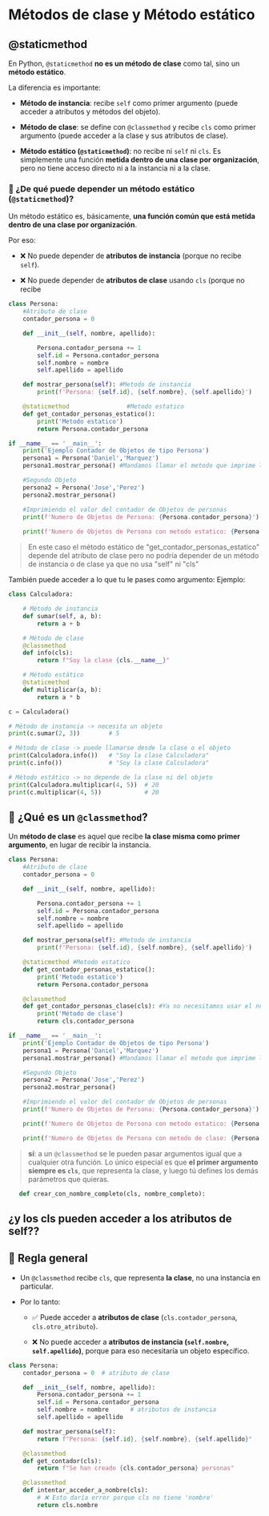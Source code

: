 
# Métodos de clase y Método estático


## @staticmethod

En Python, `@staticmethod` **no es un método de clase** como tal, sino un **método estático**.

La diferencia es importante:

- **Método de instancia**: recibe `self` como primer argumento (puede acceder a atributos y métodos del objeto).
    
- **Método de clase**: se define con `@classmethod` y recibe `cls` como primer argumento (puede acceder a la clase y sus atributos de clase).
    
- **Método estático (`@staticmethod`)**: no recibe ni `self` ni `cls`. Es simplemente una función **metida dentro de una clase por organización**, pero no tiene acceso directo ni a la instancia ni a la clase.


### 📌 ¿De qué puede depender un método estático (`@staticmethod`)?

Un método estático es, básicamente, **una función común que está metida dentro de una clase por organización**.

Por eso:

- ❌ No puede depender de **atributos de instancia** (porque no recibe `self`).
    
- ❌ No puede depender de **atributos de clase** usando `cls` (porque no recibe


```python
class Persona:
    #Atributo de clase
    contador_persona = 0

    def __init__(self, nombre, apellido):

        Persona.contador_persona += 1
        self.id = Persona.contador_persona
        self.nombre = nombre
        self.apellido = apellido

    def mostrar_persona(self): #Metodo de instancia
        print(f'Persona: {self.id}, {self.nombre}, {self.apellido}')

    @staticmethod                #Metodo estatico
    def get_contador_personas_estatico():
        print('Metodo estatico')
        return Persona.contador_persona

if __name__ == '__main__':
    print('Ejemplo Contador de Objetos de tipo Persona')
    persona1 = Persona('Daniel','Marquez')
    persona1.mostrar_persona() #Mandamos llamar el metodo que imprime la informacion

    #Segundo Objeto
    persona2 = Persona('Jose','Perez')
    persona2.mostrar_persona()

    #Imprimiendo el valor del contador de Objetos de personas
    print(f'Numero de Objetos de Persona: {Persona.contador_persona}')
    
    print(f'Numero de Objetos de Persona con metodo estatico: {Persona.get_contador_personas_estatico()}')

```


> En este caso el método estático de "get_contador_personas_estatico" depende del atributo de clase pero no podría depender de un método de instancia o de clase ya que no usa "self" ni "cls"

También puede acceder a lo que tu le pases como argumento:
Ejemplo:

```python
class Calculadora:

    # Método de instancia
    def sumar(self, a, b):
        return a + b

    # Método de clase
    @classmethod
    def info(cls):
        return f"Soy la clase {cls.__name__}"

    # Método estático
    @staticmethod
    def multiplicar(a, b):
        return a * b
```

```python
c = Calculadora()

# Método de instancia -> necesita un objeto
print(c.sumar(2, 3))        # 5

# Método de clase -> puede llamarse desde la clase o el objeto
print(Calculadora.info())   # "Soy la clase Calculadora"
print(c.info())             # "Soy la clase Calculadora"

# Método estático -> no depende de la clase ni del objeto
print(Calculadora.multiplicar(4, 5))  # 20
print(c.multiplicar(4, 5))            # 20
```




## 📌 ¿Qué es un `@classmethod`?

Un **método de clase** es aquel que recibe **la clase misma como primer argumento**, en lugar de recibir la instancia.


```python
class Persona:
    #Atributo de clase
    contador_persona = 0

    def __init__(self, nombre, apellido):

        Persona.contador_persona += 1
        self.id = Persona.contador_persona
        self.nombre = nombre
        self.apellido = apellido

    def mostrar_persona(self): #Metodo de instancia
        print(f'Persona: {self.id}, {self.nombre}, {self.apellido}')

    @staticmethod #Metodo estatico
    def get_contador_personas_estatico():
        print('Metodo estatico')
        return Persona.contador_persona

    @classmethod
    def get_contador_personas_clase(cls): #Ya no necesitamos usar el nombre la clase en si mismo ya que tenemos cls
        print('Método de clase')
        return cls.contador_persona

if __name__ == '__main__':
    print('Ejemplo Contador de Objetos de tipo Persona')
    persona1 = Persona('Daniel','Marquez')
    persona1.mostrar_persona() #Mandamos llamar el metodo que imprime la informacion

    #Segundo Objeto
    persona2 = Persona('Jose','Perez')
    persona2.mostrar_persona()

    #Imprimiendo el valor del contador de Objetos de personas
    print(f'Numero de Objetos de Persona: {Persona.contador_persona}')

    print(f'Numero de Objetos de Persona con metodo estatico: {Persona.get_contador_personas_estatico()}')

    print(f'Numero de Objetos de Persona con metodo de clase: {Persona.get_contador_personas_clase()}')

```


>  **sí**: a un `@classmethod` se le pueden pasar argumentos igual que a cualquier otra función. Lo único especial es que **el primer argumento siempre es `cls`**, que representa la clase, y luego tú defines los demás parámetros que quieras.


```python
   def crear_con_nombre_completo(cls, nombre_completo):
```



## ¿y los cls pueden acceder a los atributos de self??


## 📌 Regla general

- Un `@classmethod` recibe `cls`, que representa **la clase**, no una instancia en particular.
    
- Por lo tanto:
    
    - ✅ Puede acceder a **atributos de clase** (`cls.contador_persona`, `cls.otro_atributo`).
        
    - ❌ No puede acceder a **atributos de instancia (`self.nombre`, `self.apellido`)**, porque para eso necesitaría un objeto específico.


```python
class Persona:
    contador_persona = 0  # atributo de clase

    def __init__(self, nombre, apellido):
        Persona.contador_persona += 1
        self.id = Persona.contador_persona
        self.nombre = nombre      # atributos de instancia
        self.apellido = apellido

    def mostrar_persona(self):
        return f"Persona: {self.id}, {self.nombre}, {self.apellido}"

    @classmethod
    def get_contador(cls):
        return f"Se han creado {cls.contador_persona} personas"

    @classmethod
    def intentar_acceder_a_nombre(cls):
        # ❌ Esto daría error porque cls no tiene 'nombre'
        return cls.nombre
```



